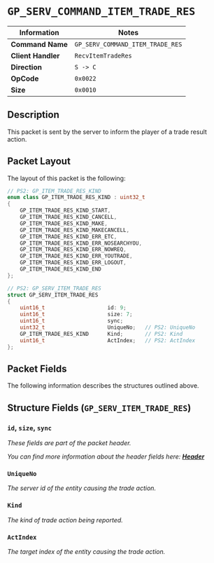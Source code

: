 # `GP_SERV_COMMAND_ITEM_TRADE_RES`

| Information               | Notes |
|---                        |---    |
| **Command Name**          | `GP_SERV_COMMAND_ITEM_TRADE_RES` |
| **Client Handler**        | `RecvItemTradeRes` |
| **Direction**             | `S -> C` |
| **OpCode**                | `0x0022` |
| **Size**                  | `0x0010` |

## Description

This packet is sent by the server to inform the player of a trade result action.

## Packet Layout

The layout of this packet is the following:

```cpp
// PS2: GP_ITEM_TRADE_RES_KIND
enum class GP_ITEM_TRADE_RES_KIND : uint32_t
{
    GP_ITEM_TRADE_RES_KIND_START,
    GP_ITEM_TRADE_RES_KIND_CANCELL,
    GP_ITEM_TRADE_RES_KIND_MAKE,
    GP_ITEM_TRADE_RES_KIND_MAKECANCELL,
    GP_ITEM_TRADE_RES_KIND_ERR_ETC,
    GP_ITEM_TRADE_RES_KIND_ERR_NOSEARCHYOU,
    GP_ITEM_TRADE_RES_KIND_ERR_NOWREQ,
    GP_ITEM_TRADE_RES_KIND_ERR_YOUTRADE,
    GP_ITEM_TRADE_RES_KIND_ERR_LOGOUT,
    GP_ITEM_TRADE_RES_KIND_END
};

// PS2: GP_SERV_ITEM_TRADE_RES
struct GP_SERV_ITEM_TRADE_RES
{
    uint16_t                    id: 9;
    uint16_t                    size: 7;
    uint16_t                    sync;
    uint32_t                    UniqueNo;   // PS2: UniqueNo
    GP_ITEM_TRADE_RES_KIND      Kind;       // PS2: Kind
    uint16_t                    ActIndex;   // PS2: ActIndex
};
```

## Packet Fields

The following information describes the structures outlined above.

## Structure Fields (`GP_SERV_ITEM_TRADE_RES`)

### `id`, `size`, `sync`

_These fields are part of the packet header._

_You can find more information about the header fields here: [**Header**](/world/server/Header.md)_

### `UniqueNo`

_The server id of the entity causing the trade action._

### `Kind`

_The kind of trade action being reported._

### `ActIndex`

_The target index of the entity causing the trade action._
